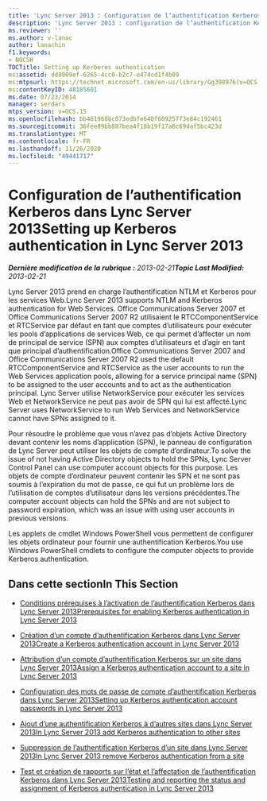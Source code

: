 ```yaml
---
title: 'Lync Server 2013 : Configuration de l’authentification Kerberos'
description: 'Lync Server 2013 : configuration de l’authentification Kerberos.'
ms.reviewer: ''
ms.author: v-lanac
author: lanachin
f1.keywords:
- NOCSH
TOCTitle: Setting up Kerberos authentication
ms:assetid: dd8009ef-6265-4cc0-b2c7-e474cd1f4b09
ms:mtpsurl: https://technet.microsoft.com/en-us/library/Gg398976(v=OCS.15)
ms:contentKeyID: 48185601
ms.date: 07/23/2014
manager: serdars
mtps_version: v=OCS.15
ms.openlocfilehash: bb461968bc073edbfe640f609257f3e84c192461
ms.sourcegitcommit: 36fee89bb887bea4f18b19f17a8c69daf5bc423d
ms.translationtype: MT
ms.contentlocale: fr-FR
ms.lasthandoff: 11/26/2020
ms.locfileid: "49441717"
---
```

# <a name="setting-up-kerberos-authentication-in-lync-server-2013"></a><span data-ttu-id="e5b54-103">Configuration de l’authentification Kerberos dans Lync Server 2013</span><span class="sxs-lookup"><span data-stu-id="e5b54-103">Setting up Kerberos authentication in Lync Server 2013</span></span>

<div data-xmlns="http://www.w3.org/1999/xhtml">

<div class="topic" data-xmlns="http://www.w3.org/1999/xhtml" data-msxsl="urn:schemas-microsoft-com:xslt" data-cs="https://msdn.microsoft.com/">

<div data-asp="https://msdn2.microsoft.com/asp">



</div>

<div id="mainSection">

<div id="mainBody"><span data-ttu-id="e5b54-104">

<span> </span></span><span class="sxs-lookup"><span data-stu-id="e5b54-104">

<span> </span></span></span>

<span data-ttu-id="e5b54-105">_**Dernière modification de la rubrique :** 2013-02-21_</span><span class="sxs-lookup"><span data-stu-id="e5b54-105">_**Topic Last Modified:** 2013-02-21_</span></span>

<span data-ttu-id="e5b54-106">Lync Server 2013 prend en charge l’authentification NTLM et Kerberos pour les services Web.</span><span class="sxs-lookup"><span data-stu-id="e5b54-106">Lync Server 2013 supports NTLM and Kerberos authentication for Web Services.</span></span> <span data-ttu-id="e5b54-107">Office Communications Server 2007 et Office Communications Server 2007 R2 utilisaient le RTCComponentService et RTCService par défaut en tant que comptes d’utilisateurs pour exécuter les pools d’applications de services Web, ce qui permet d’affecter un nom de principal de service (SPN) aux comptes d’utilisateurs et d’agir en tant que principal d’authentification.</span><span class="sxs-lookup"><span data-stu-id="e5b54-107">Office Communications Server 2007 and Office Communications Server 2007 R2 used the default RTCComponentService and RTCService as the user accounts to run the Web Services application pools, allowing for a service principal name (SPN) to be assigned to the user accounts and to act as the authentication principal.</span></span> <span data-ttu-id="e5b54-108">Lync Server utilise NetworkService pour exécuter les services Web et NetworkService ne peut pas avoir de SPN qui lui est affecté.</span><span class="sxs-lookup"><span data-stu-id="e5b54-108">Lync Server uses NetworkService to run Web Services and NetworkService cannot have SPNs assigned to it.</span></span>

<span data-ttu-id="e5b54-109">Pour résoudre le problème que vous n’avez pas d’objets Active Directory devant contenir les noms d’application (SPN), le panneau de configuration de Lync Server peut utiliser les objets de compte d’ordinateur.</span><span class="sxs-lookup"><span data-stu-id="e5b54-109">To solve the issue of not having Active Directory objects to hold the SPNs, Lync Server Control Panel can use computer account objects for this purpose.</span></span> <span data-ttu-id="e5b54-110">Les objets de compte d’ordinateur peuvent contenir les SPN et ne sont pas soumis à l’expiration du mot de passe, ce qui fut un problème lors de l’utilisation de comptes d’utilisateur dans les versions précédentes.</span><span class="sxs-lookup"><span data-stu-id="e5b54-110">The computer account objects can hold the SPNs and are not subject to password expiration, which was an issue with using user accounts in previous versions.</span></span>

<span data-ttu-id="e5b54-111">Les applets de cmdlet Windows PowerShell vous permettent de configurer les objets ordinateur pour fournir une authentification Kerberos.</span><span class="sxs-lookup"><span data-stu-id="e5b54-111">You use Windows PowerShell cmdlets to configure the computer objects to provide Kerberos authentication.</span></span>

<div>

## <a name="in-this-section"></a><span data-ttu-id="e5b54-112">Dans cette section</span><span class="sxs-lookup"><span data-stu-id="e5b54-112">In This Section</span></span>

  - [<span data-ttu-id="e5b54-113">Conditions prérequises à l’activation de l’authentification Kerberos dans Lync Server 2013</span><span class="sxs-lookup"><span data-stu-id="e5b54-113">Prerequisites for enabling Kerberos authentication in Lync Server 2013</span></span>](lync-server-2013-prerequisites-for-enabling-kerberos-authentication.md)

  - [<span data-ttu-id="e5b54-114">Création d’un compte d’authentification Kerberos dans Lync Server 2013</span><span class="sxs-lookup"><span data-stu-id="e5b54-114">Create a Kerberos authentication account in Lync Server 2013</span></span>](lync-server-2013-create-a-kerberos-authentication-account.md)

  - [<span data-ttu-id="e5b54-115">Attribution d’un compte d’authentification Kerberos sur un site dans Lync Server 2013</span><span class="sxs-lookup"><span data-stu-id="e5b54-115">Assign a Kerberos authentication account to a site in Lync Server 2013</span></span>](lync-server-2013-assign-a-kerberos-authentication-account-to-a-site.md)

  - [<span data-ttu-id="e5b54-116">Configuration des mots de passe de compte d’authentification Kerberos dans Lync Server 2013</span><span class="sxs-lookup"><span data-stu-id="e5b54-116">Setting up Kerberos authentication account passwords in Lync Server 2013</span></span>](lync-server-2013-setting-up-kerberos-authentication-account-passwords.md)

  - [<span data-ttu-id="e5b54-117">Ajout d’une authentification Kerberos à d’autres sites dans Lync Server 2013</span><span class="sxs-lookup"><span data-stu-id="e5b54-117">In Lync Server 2013 add Kerberos authentication to other sites</span></span>](lync-server-2013-add-kerberos-authentication-to-other-sites.md)

  - [<span data-ttu-id="e5b54-118">Suppression de l’authentification Kerberos d’un site dans Lync Server 2013</span><span class="sxs-lookup"><span data-stu-id="e5b54-118">In Lync Server 2013 remove Kerberos authentication from a site</span></span>](lync-server-2013-remove-kerberos-authentication-from-a-site.md)

  - [<span data-ttu-id="e5b54-119">Test et création de rapports sur l’état et l’affectation de l’authentification Kerberos dans Lync Server 2013</span><span class="sxs-lookup"><span data-stu-id="e5b54-119">Testing and reporting the status and assignment of Kerberos authentication in Lync Server 2013</span></span>](lync-server-2013-testing-and-reporting-the-status-and-assignment-of-kerberos-authentication.md)

<span data-ttu-id="e5b54-120"></div>

</div>

<span> </span>

</div>

</div>

</span><span class="sxs-lookup"><span data-stu-id="e5b54-120"></div>

</div>

<span> </span>

</div>

</div>

</span></span></div>

